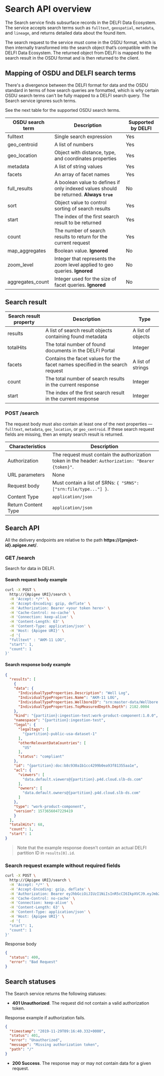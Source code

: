 # Search API overview

The Search service finds subsurface records in the DELFI Data Ecosystem. The service accepts search terms such as 
`fulltext`, `geospatial`, `metadata`, and `lineage`, and returns detailed data about the found item.

The search request to the service must come in the OSDU format, which is then internally transformed into the search 
object that’s compatible with the DELFI Data Ecosystem. The returned object from DELFI is mapped to the search result in
the OSDU format and is then returned to the client.

## Mapping of OSDU and DELFI search terms

There's a divergence between the DELFI format for data and the OSDU standard in terms of how search queries are 
formatted, which is why certain OSDU search terms can't be fully mapped to a DELFI search query. The Search service 
ignores such terms.

See the next table for the supported OSDU search terms.

| OSDU search term | Description                                                                             | Supported by DELFI |
| ---------------- | --------------------------------------------------------------------------------------- | ------------------ |
| fulltext         | Single search expression                                                                | Yes                |
| geo_centroid     | A list of numbers                                                                       | Yes                |
| geo_location     | Object with distance, type, and coordinates properties                                  | Yes                | 
| metadata         | A list of string values                                                                 | Yes                | 
| facets           | An array of facet names                                                                 | Yes                |
| full_results     | A boolean value to defines if only indexed values should be returned. **Always `true`** | No                 |
| sort             | Object value to control sorting of search results                                       | Yes                | 
| start            | The index of the first search result to be returned                                     | Yes                |
| count            | The number of search results to return for the current request                          | Yes                | 
| map_aggregates   | Boolean value. **Ignored**                                                              | No                 |
| zoom_level       | Integer that represents the zoom level applied to geo queries. **Ignored**              | No                 |
| aggregates_count | Integer used for the size of facet queries. **Ignored**                                 | No                 |

## Search result

| Search result property | Description                                                                   | Type              |
| ---------------------- | ----------------------------------------------------------------------------- | ----------------- |
| results                | A list of search result objects containing found metadata                     | A list of objects |
| totalHits              | The total number of found documents in the DELFI Portal                       | Integer           |
| facets                 | Contains the facet values for the facet names specified in the search request | A list of strings |
| count                  | The total number of search results in the current response                    | Integer           |
| start                  | The index of the first search result in the current response                  | Integer           |

### POST /search

The request body must also contain at least one of the next properties &mdash; `fulltext`, `metadata`, `geo_location`, 
or `geo_centroid`. If these search request fields are missing, then an empty search result is returned.

| Characteristics     | Description                                                                                        |
| ------------------- | -------------------------------------------------------------------------------------------------- |
| Authorization       | The request must contain the authorization token in the header: `Authorization: "Bearer {token}"`. | 
| URL parameters      | None                                                                                               |
| Request body        | Must contain a list of SRNs: `{ "SRNS": ["srn:file/type..."] }`.                                   |
| Content Type        | `application/json`                                                                                 |
| Return Content Type | `application/json`                                                                                 |

## Search API

All the delivery endpoints are relative to the path **https://{project-id}.apigee.net/**.

### GET /search

Search for data in DELFI. 

#### Search request body example

```sh
curl -X POST \
  http://{Apigee URI}/search \
  -H 'Accept: */*' \
  -H 'Accept-Encoding: gzip, deflate' \
  -H 'Authorization: Bearer <your token here>' \
  -H 'Cache-Control: no-cache' \
  -H 'Connection: keep-alive' \
  -H 'Content-Length: 63' \
  -H 'Content-Type: application/json' \
  -H 'Host: {Apigee URI}' \
  -d '{
  "fulltext" : "AKM-11 LOG",
  "start": 1,
  "count": 1
}'
```

#### Search response body example

```json
{
  "results": [
    {
    "data": {
      "IndividualTypeProperties.Description": "Well Log",
      "IndividualTypeProperties.Name": "AKM-11 LOG",
      "IndividualTypeProperties.WellboreID": "srn:master-data/Wellbore:1013:",
      "IndividualTypeProperties.TopMeasuredDepth.Depth": 2182.0004
    },
    "kind": "{partition}:ingestion-test:work-product-component:1.0.0",
    "namespace": "{partition}:ingestion-test",
    "legal": {
      "legaltags": [
        "{partition}-public-usa-dataset-1"
      ],
      "otherRelevantDataCountries": [
        "US"
      ],
      "status": "compliant"
    },
    "id": "{partition}:doc:b8c930a1b1cc4299b0ea93f81355aa1e",
    "acl": {
      "viewers": [
        "data.default.viewers@{partition}.p4d.cloud.slb-ds.com"
      ],
      "owners": [
        "data.default.owners@{partition}.p4d.cloud.slb-ds.com"
      ]
    },
    "type": "work-product-component",
    "version": 1573656047229419
    }
  ],
  "totalHits": 68,
  "count": 1,
  "start": 1
}
```

> Note that the example response doesn't contain an actual DELFI partition ID in `results[0].id`.

### Search request example without required fields

```sh
curl -X POST \
  http://{Apigee URI}/search \
  -H 'Accept: */*' \
  -H 'Accept-Encoding: gzip, deflate' \
  -H 'Authorization: Bearer eyJhbGciOiJIUzI1NiIsInR5cCI6IkpXVCJ9.eyJmb28iOiJiYXIiLCJpYXQiOjE1NzU2NDExMzB9.RZkUSPCEReWbQTDkSVN5ztz6iWN7wji5TqF2XR7A4FQ' \
  -H 'Cache-Control: no-cache' \
  -H 'Connection: keep-alive' \
  -H 'Content-Length: 63' \
  -H 'Content-Type: application/json' \
  -H 'Host: {Apigee URI}' \
  -d '{
  "start": 1,
  "count": 1
}'
```

Response body

```json
{
  "status": 400,
  "error": "Bad Request"
}
```

## Search statuses

The Search service returns the following statuses:

* **401 Unauthorized**. The request did not contain a valid authorization token.

Response example if authorization fails.

```json
{
  "timestamp": "2019-11-29T09:16:40.332+0000",
  "status": 401,
  "error": "Unauthorized",
  "message": "Missing authorization token",
  "path": "/"
}
```

* **200 Success**. The response may or may not contain data for a given request.
